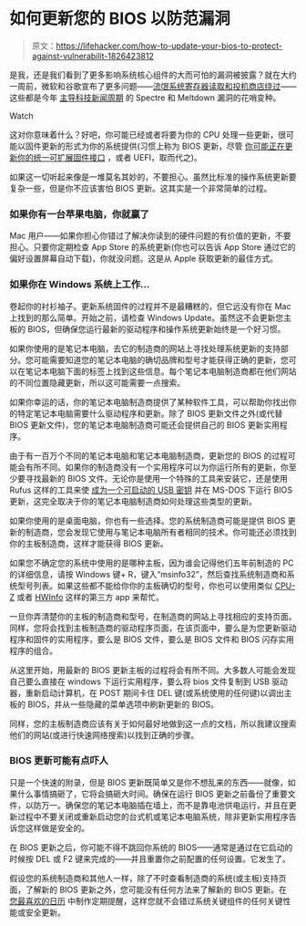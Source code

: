 # 如何更新您的 BIOS 以防范漏洞

> 原文：<https://lifehacker.com/how-to-update-your-bios-to-protect-against-vulnerabilit-1826423812>

是我，还是我们看到了更多影响系统核心组件的大而可怕的漏洞被披露？就在大约一周前，微软和谷歌宣布了更多问题——[流氓系统寄存器读取和投机商店绕过](https://www.us-cert.gov/ncas/alerts/TA18-141A)——这些都是今年 [主导科技新闻周期](https://www.theregister.co.uk/2018/01/04/intel_amd_arm_cpu_vulnerability/) 的 Spectre 和 Meltdown 漏洞的花哨变种。

Watch

这对你意味着什么？好吧，你可能已经或者将要为你的 CPU 处理一些更新，很可能以固件更新的形式为你的系统提供(习惯上称为 BIOS 更新，尽管 [你可能正在更新你的统一可扩展固件接口](https://www.pcworld.com/article/187437/software/how-to-update-your-bios.html) ，或者 UEFI，取而代之)。

如果这一切听起来像是一堆莫名其妙的，不要担心。虽然比标准的操作系统更新要复杂一些，但是你不应该害怕 BIOS 更新。这其实是一个非常简单的过程。

### 如果你有一台苹果电脑，你就赢了

Mac 用户——如果你担心你错过了解决你读到的硬件问题的有价值的更新，不要担心。只要你定期检查 App Store 的系统更新(你也可以告诉 App Store 通过它的偏好设置屏幕自动下载)，你就没问题。这是从 Apple 获取更新的最佳方式。

### 如果你在 Windows 系统上工作...

卷起你的衬衫袖子。更新系统固件的过程并不是最糟糕的，但它远没有你在 Mac 上找到的那么简单。开始之前，请检查 Windows Update。虽然这不会更新您主板的 BIOS，但确保您运行最新的驱动程序和操作系统更新始终是一个好习惯。

如果你使用的是笔记本电脑，去它的制造商的网站上寻找处理系统更新的支持部分。您可能需要知道您的笔记本电脑的确切品牌和型号才能获得正确的更新，您可以在笔记本电脑下面的标签上找到这些信息。每个笔记本电脑制造商都在他们网站的不同位置隐藏更新，所以这可能需要一点搜索。

如果你幸运的话，你的笔记本电脑制造商提供了某种软件工具，可以帮助你找出你的特定笔记本电脑需要什么驱动程序和更新。除了 BIOS 更新文件之外(或代替 BIOS 更新文件)，您的笔记本电脑制造商可能还会提供自己的 BIOS 更新实用程序。

由于有一百万个不同的笔记本电脑和笔记本电脑制造商，更新您的 BIOS 的过程可能会有所不同。如果你的制造商没有一个实用程序可以为你运行所有的更新，你至少要寻找最新的 BIOS 文件。无论你是使用一个特殊的工具来安装它，还是使用 Rufus 这样的工具来使 [成为一个可启动的 USB 密钥](https://lifehacker.com/windows-app-of-the-week-rufus-1824077593) 并在 MS-DOS 下运行 BIOS 更新，这完全取决于你的笔记本电脑制造商如何处理这些类型的更新。

如果你使用的是桌面电脑，你也有一些选择。您的系统制造商可能是提供 BIOS 更新的制造商，您会发现它使用与笔记本电脑所有者相同的技术。你可能还必须找到你的主板制造商，这样才能获得 BIOS 更新。

如果您不确定您的系统中使用的是哪种主板，因为谁会记得他们五年前制造的 PC 的详细信息，请按 Windows 键+ R，键入“msinfo32”，然后查找系统制造商和系统型号列表。如果这些都不能给你你的主板确切的型号，你也可以使用类似 [CPU-Z](https://www.cpuid.com/softwares/cpu-z.html) 或者 [HWInfo](https://www.hwinfo.com/) 这样的第三方 app 来帮忙。

一旦你弄清楚你的主板的制造商和型号，在制造商的网站上寻找相应的支持页面。同样，您将会找到主板制造商的驱动程序页面，在该页面中，要么是为您更新驱动程序和固件的实用程序，要么是 BIOS 文件，要么是 BIOS 文件和 BIOS 闪存实用程序的组合。

从这里开始，用最新的 BIOS 更新主板的过程将会有所不同。大多数人可能会发现自己要么直接在 windows 下运行实用程序，要么将 bios 文件复制到 USB 驱动器，重新启动计算机，在 POST 期间卡住 DEL 键(或系统使用的任何键)以调出主板的 BIOS，并从一些隐藏的菜单选项中刷新更新的 BIOS。

同样，您的主板制造商应该有关于如何最好地做到这一点的文档，所以我建议搜索他们的网站(或进行快速网络搜索)以找到正确的步骤。

### BIOS 更新可能有点吓人

只是一个快速的附录，但是 BIOS 更新既简单又是你不想乱来的东西——就像，如果什么事情搞砸了，它将会搞砸大时间。确保在运行 BIOS 更新之前备份了重要文件，以防万一。确保您的笔记本电脑插在墙上，而不是靠电池供电运行，并且在更新过程中不要关闭或重新启动您的台式机或笔记本电脑系统，除非更新实用程序告诉您这样做是安全的。

在 BIOS 更新之后，你可能不得不跳回你系统的 BIOS——通常是通过在它启动的时候按 DEL 或 F2 键来完成的——并且重置你之前配置的任何设置。它发生了。

假设您的系统制造商和其他人一样，除了不时查看制造商的系统(或主板)支持页面，了解新的 BIOS 更新之外，您可能没有任何方法来了解新的 BIOS 更新。在 [您最喜欢的日历](https://lifehacker.com/use-this-cheat-sheet-to-choose-the-best-calendar-app-fo-1785984391) 中制作定期提醒，这样您就不会错过系统关键组件的任何关键性能或安全更新。